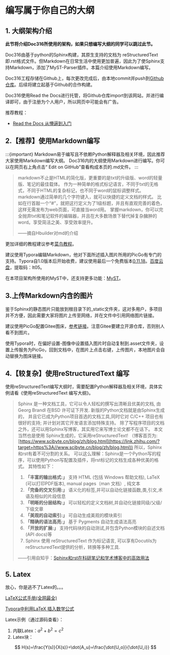 # 编写属于你自己的大纲

## 1. 大纲架构介绍

**此节将介绍Doc316所使用的架构，如果只想编写大纲的同学可以跳过此节。**

Doc316由基于python的Sphinx构建，其原生支持的文档为 reStructuredText
即.rst格式文件。但Markdown在日常生活中使用更加普遍，因此为了使Sphinx支持Markdown，添加了MyST-Parser插件。本篇介绍使用Markdown编写。

Doc316工程存储在Github上，每次更改完成后，由本地commit并push到[Github仓库](https://github.com/FZR95/Doc316.git)。后续将建立起基于Github的合作构建。

Doc316使用Read the Docs进行托管，将Github仓库import到该网站，并进行编译即可，由于注册为个人用户，所以网页中可能会有广告。

推荐教程：

+ [Read the Docs 从懵逼到入门](http://t.csdn.cn/t1Tlw)

## 2.【推荐】使用Markdown编写

:::{important}
Markdown易于编写且不依赖Python解释器及相关环境，因此推荐大家使用Markdown编写大纲。 Doc316内的大纲使用Markdown进行编写。你可以在网页右上角点击“ Edit on GitHub”查看构成本页的.md文件。
:::

> markdown不止是HTML的简化版，更重要的是txt的升级版、word的轻量版、笔记的最佳载体。
> 作为一种简单的格式标记语言，不同于txt的无格式，不同于HTML的复杂标记，也不同于word的鼠标调整样式。markdown通过简单的几个字符键入，就可以快捷的定义文档的样式。
> 比如在行首敲一个“#”，就把这行定义为了1级标题，并且有直观完善的着色，这样无需发布为web页面，可直接当word用。
> 掌握markdown，你可以完全抛弃txt和笔记软件的编辑器，并且在大多数场景下替代掉复杂臃肿的word。享受简洁之美、享受效率提升。
>
> ——摘自Hbuilder对md的介绍

更加详细的教程建议参考[菜鸟教程](https://www.runoob.com/markdown/md-tutorial.html)。

建议使用Typora编辑Markdown，他对下面所述插入图片所用的PicGo有专门的支持。Typora自1.0版本后开始收费，建议使用最后一个免费版本[0.11.18](https://www.jianshu.com/p/a80af3a01e1a)。[百度云盘](https://pan.baidu.com/s/19JNVF8wrxRnDnxqDEo3Vug
)，提取码：lt05。

在本项目架构所使用的MyST中，还支持更多功能：[MyST](https://myst-parser.readthedocs.io/en/latest/)。

## 3.上传Markdown内含的图片

鉴于Sphinx的静态图片只能放到根目录下的_static文件夹，这对多用户，多项目并不方便，因此需要大家将图片上传至网络，并在文件中引用网络图片链接。

建议使用PicGo配置Gitee图床，[参考链接](https://www.jianshu.com/p/26b4529dfd13)。注意Gitee要建立开源仓库，否则别人看不到图片。

使用Typora时，在偏好设置-图像中设置插入图片时自动复制到.asset文件夹，设置上传服务为PicGo，回到文档中，在图片上点击右键，上传图片，本地图片会自动替换为图床链接。

## 4.【较复杂】使用reStructuredText 编写

使用reStructuredText编写大纲时，需要配置Python解释器及相关环境，具体实例请看《使用reStructuredText 编写大纲》。

> Sphinx 是一种文档工具，它可以令人轻松的撰写出清晰且优美的文档, 由 Georg Brandl 在BSD 许可证下开发. 新版的Python文档就是由Sphinx生成的， 并且它已成为Python项目首选的文档工具,同时它对 C/C++ 项目也有很好的支持; 并计划对其它开发语言添加特殊支持。 除了写程序项目的文档之外，还可以用Sphinx写博客，其实用它来写博士论文都不在话下。 本文当然也是使用 Sphinx生成的，它采用reStructuredText! （博客首页为: [https://www.scibyte.cn/blog/zh/blog.html](https://link.zhihu.com/?target=https%3A//www.scibyte.cn/blog/zh/blog.html)) 所以，Sphinx和rst有着不可分割的关系。 可以这么理解：Sphinx是一个Python写的程序，可以使用Python写配置及插件，将rst标记的文档生成各种优美的格式。 其特性如下：
>
> 1. **「丰富的输出格式:」** 支持 HTML (包括 Windows 帮助文档), LaTeX (可以打印PDF版本), manual pages（man 文档）, 纯文本
> 2. **「完备的交叉引用:」** 语义化的标签,并可以自动化链接函数,类,引文,术语及相似的片段信息
> 3. **「明晰的分层结构:」** 可以轻松的定义文档树,并自动化链接同级/父级/下级文章
> 4. **「美观的自动索引:」** 可自动生成美观的模块索引
> 5. **「精确的语法高亮:」** 基于 Pygments 自动生成语法高亮
> 6. **「开放的扩展:」** 支持代码块的自动测试,并包含Python模块的自述文档(API docs)等
> 7. Sphinx 使用 reStructuredText 作为标记语言, 可以享有Docutils为reStructuredText提供的分析，转换等多种工具.
>
> ——引用自知乎：[Sphinx和rst在科研笔记和学术博客中的高效用法](https://zhuanlan.zhihu.com/p/143141024)

## 5. Latex

放心，你是逃不了Latex的。。。

[LaTeX公式手册(全网最全) ](https://www.cnblogs.com/1024th/p/11623258.html)

[Typora中利用LaTeX 插入数学公式](https://blog.csdn.net/happyday_d/article/details/83715440)

Latex示例（通过源码查看）：
1. 内联Latex：$a^2+b^2=c^2$
2. Latex块：
    
  $$ H(s)=\frac{Y(s)}{X(s)}=\dot{A_u}=\frac{\dot{U_o}}{\dot{U_i}} $$

